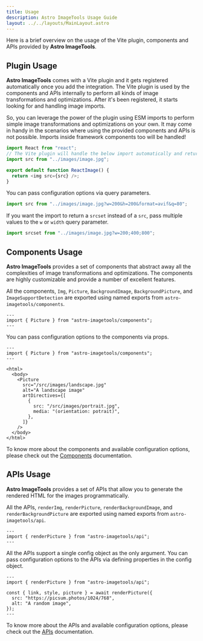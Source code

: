 ```yaml
---
title: Usage
description: Astro ImageTools Usage Guide
layout: ../../layouts/MainLayout.astro
---
```


Here is a brief overview on the usage of the Vite plugin, components and APIs provided by **Astro ImageTools**.

## Plugin Usage

**Astro ImageTools** comes with a Vite plugin and it gets registered automatically once you add the integration. The Vite plugin is used by the components and APIs internally to perform all kinds of image transformations and optimizations. After it's been registered, it starts looking for and handling image imports.

So, you can leverage the power of the plugin using ESM imports to perform simple image transformations and optimizations on your own. It may come in handy in the scenarios where using the provided components and APIs is not possible. Imports inside framework components too will be handled!

```js
import React from "react";
// The Vite plugin will handle the below import automatically and return a path to the optimized image
import src from "../images/image.jpg";

export default function ReactImage() {
  return <img src={src} />;
}
```

You can pass configuration options via query parameters.

```js
import src from "../images/image.jpg?w=200&h=200&format=avif&q=80";
```

If you want the import to return a `srcset` instead of a `src`, pass multiple values to the `w` or `width` query parameter.

```js
import srcset from "../images/image.jpg?w=200;400;800";
```

## Components Usage

**Astro ImageTools** provides a set of components that abstract away all the complexities of image transformations and optimizations. The components are highly customizable and provide a number of excellent features.

All the components, `Img`, `Picture`, `BackgroundImage`, `BackgroundPicture`, and `ImageSupportDetection` are exported using named exports from `astro-imagetools/components`.

```astro
---
import { Picture } from "astro-imagetools/components";
---
```

You can pass configuration options to the components via props.

```astro
---
import { Picture } from "astro-imagetools/components";
---

<html>
  <body>
    <Picture
      src="/src/images/landscape.jpg"
      alt="A landscape image"
      artDirectives={[
        {
          src: "/src/images/portrait.jpg",
          media: "(orientation: potrait)",
        },
      ]}
    />
  </body>
</html>
```

To know more about the components and available configuration options, please check out the [Components](/en/components-and-apis#components) documentation.

## APIs Usage

**Astro ImageTools** provides a set of APIs that allow you to generate the rendered HTML for the images programmatically.

All the APIs, `renderImg`, `renderPicture`, `renderBackgroundImage`, and `renderBackgroundPicture` are exported using named exports from `astro-imagetools/api`.

```astro
---
import { renderPicture } from "astro-imagetools/api";
---
```

All the APIs support a single config object as the only argument. You can pass configuration options to the APIs via defining properties in the config object.

```astro
---
import { renderPicture } from "astro-imagetools/api";

const { link, style, picture } = await renderPicture({
  src: "https://picsum.photos/1024/768",
  alt: "A random image",
});
---
```

To know more about the APIs and available configuration options, please check out the [APIs](/en/components-and-apis#api) documentation.
